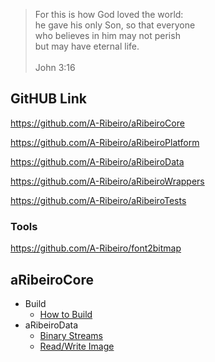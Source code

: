 > For this is how God loved the world:  
he gave his only Son, so that everyone  
who believes in him may not perish  
but may have eternal life.  
  \
John 3:16

## GitHUB Link

https://github.com/A-Ribeiro/aRibeiroCore

https://github.com/A-Ribeiro/aRibeiroPlatform

https://github.com/A-Ribeiro/aRibeiroData

https://github.com/A-Ribeiro/aRibeiroWrappers

https://github.com/A-Ribeiro/aRibeiroTests

### Tools

https://github.com/A-Ribeiro/font2bitmap

## aRibeiroCore

* Build
    * [How to Build](how-to-build.md)
* aRibeiroData
    * [Binary Streams](aRibeiroData/feature-binary-stream.md)
    * [Read/Write Image](aRibeiroData/feature-read-write-image.md)
